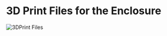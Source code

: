 # 3D Print Files for the Enclosure
![3DPrint Files](https://raw.githubusercontent.com/syph3rd/ZeroG-Enclosure/main/img/3DPrint.png)
